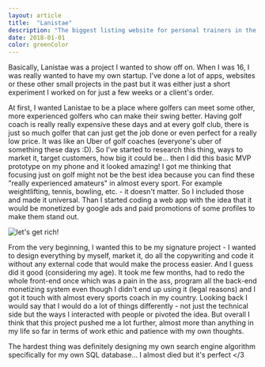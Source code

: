 ```yaml
---
layout: article
title:  "Lanistae"
description: "The biggest listing website for personal trainers in the Czech Republic"
date: 2018-01-01
color: greenColor
---
```


Basically, Lanistae was a project I wanted to show off on. When I was 16, I was really wanted to have my own startup. I’ve done a lot of apps, websites or these other small projects in the past but it was either just a short experiment I worked on for just a few weeks or a client's order.

At first, I wanted Lanistae to be a place where golfers can meet some other, more experienced golfers who can make their swing better. Having golf coach is really really expensive these days and at every golf club, there is just so much golfer that can just get the job done or even perfect for a really low price. It was like an Uber of golf coaches (everyone's uber of something these days :D).
So I've started to research this thing, ways to market it, target customers, how big it could be... then I did this basic MVP prototype on my phone and it looked amazing! I got me thinking that focusing just on golf might not be the best idea because you can find these "really experienced amateurs" in almost every sport. For example weightlifting, tennis, bowling, etc. - it doesn't matter. So I included those and made it universal. Than I started coding a web app with the idea that it would be monetized by google ads and paid promotions of some profiles to make them stand out.

<div class="picture">
<img src="http://localhost:4000/assets/img/lanistaeArticle.png" alt="let's get rich!">
</div>

From the very beginning, I wanted this to be my signature project - I wanted to design everything by myself, market it, do all the copywriting and code it without any external code that would make the process easier. And I guess did it good (considering my age). It took me few months, had to redo the whole front-end once which was a pain in the ass, program all the back-end monetizing system even though I didn't end up using it (legal reasons) and I got it touch with almost every sports coach in my country. Looking back I would say that I would do a lot of things differently - not just the technical side but the ways I interacted with people or pivoted the idea. But overall I think that this project pushed me a lot further, almost more than anything in my life so far in terms of work ethic and patience with my own thoughts.

 The hardest thing was definitely designing my own search engine algorithm specifically for my own SQL database... I almost died but it's perfect </3
